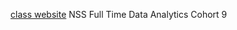 [class website](https://nss-full-time-data-analytics-9.github.io)
NSS Full Time Data Analytics Cohort 9
